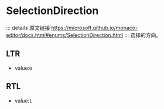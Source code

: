 # SelectionDirection

<backTop />
        
::: details 原文链接
https://microsoft.github.io/monaco-editor/docs.html#enums/SelectionDirection.html
:::
选择的方向。

## LTR
- value:`0`

## RTL
- value:`1`
